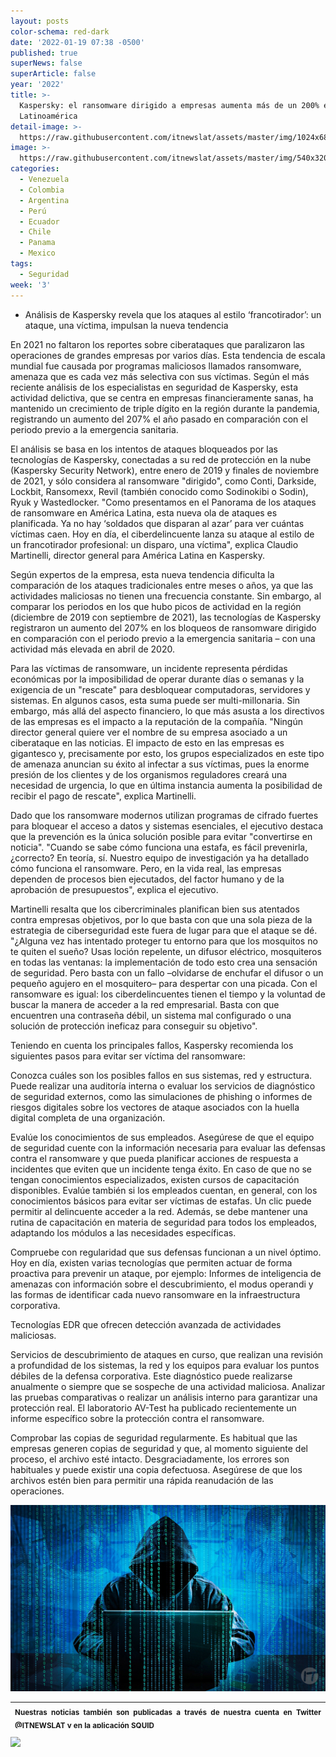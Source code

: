 ```yaml
---
layout: posts
color-schema: red-dark
date: '2022-01-19 07:38 -0500'
published: true
superNews: false
superArticle: false
year: '2022'
title: >-
  Kaspersky: el ransomware dirigido a empresas aumenta más de un 200% en
  Latinoamérica  
detail-image: >-
  https://raw.githubusercontent.com/itnewslat/assets/master/img/1024x680/Ataque-Entidades-Financieras-g.jpg
image: >-
  https://raw.githubusercontent.com/itnewslat/assets/master/img/540x320/Ataque-Entidades-Financieras-p.jpg
categories:
  - Venezuela
  - Colombia
  - Argentina
  - Perú
  - Ecuador
  - Chile
  - Panama
  - Mexico
tags:
  - Seguridad
week: '3'
---
```

- Análisis de Kaspersky revela que los ataques al estilo ‘francotirador’: un ataque, una víctima, impulsan la nueva tendencia


En 2021 no faltaron los reportes sobre ciberataques que paralizaron las operaciones de grandes empresas por varios días. Esta tendencia de escala mundial  fue causada por programas maliciosos llamados ransomware, amenaza que es cada vez más selectiva con sus víctimas. Según el más reciente análisis de los especialistas en seguridad de Kaspersky, esta actividad delictiva, que se centra en empresas financieramente sanas, ha mantenido un crecimiento de triple dígito en la región durante la pandemia, registrando un aumento del 207% el año pasado en comparación con el periodo previo a la emergencia sanitaria.
 
El análisis se basa en los intentos de ataques bloqueados por las tecnologías de Kaspersky, conectadas a su red de protección en la nube (Kaspersky Security Network), entre enero de 2019 y finales de noviembre de 2021, y sólo considera al ransomware "dirigido", como Conti, Darkside, Lockbit, Ransomexx, Revil (también conocido como Sodinokibi o Sodin), Ryuk y Wastedlocker. "Como presentamos en el Panorama de los ataques de ransomware en América Latina, esta nueva ola de ataques es planificada. Ya no hay ‘soldados que disparan al azar’ para ver cuántas víctimas caen. Hoy en día, el ciberdelincuente lanza su ataque al estilo de un francotirador profesional: un disparo, una víctima", explica Claudio Martinelli, director general para América Latina en Kaspersky.

Según expertos de la empresa, esta nueva tendencia dificulta la comparación de los ataques tradicionales entre meses o años, ya que las actividades maliciosas no tienen una frecuencia constante. Sin embargo, al comparar los periodos en los que hubo picos de actividad en la región (diciembre de 2019 con septiembre de 2021), las tecnologías de Kaspersky registraron un aumento del 207% en los bloqueos de ransomware dirigido en comparación con el periodo previo a la emergencia sanitaria – con una actividad más elevada en abril de 2020.
 
Para las víctimas de ransomware, un incidente representa pérdidas económicas por la imposibilidad de operar durante días o semanas y la exigencia de un "rescate" para desbloquear computadoras, servidores y sistemas. En algunos casos, esta suma puede ser multi-millonaria. Sin embargo, más allá del aspecto financiero, lo que más asusta a los directivos de las empresas es el impacto a la reputación de la compañía. "Ningún director general quiere ver el nombre de su empresa asociado a un ciberataque en las noticias. El impacto de esto en las empresas es gigantesco y, precisamente por esto, los grupos especializados en este tipo de amenaza anuncian su éxito al infectar a sus víctimas, pues la enorme presión de los clientes y de los organismos reguladores creará una necesidad de urgencia, lo que en última instancia aumenta la posibilidad de recibir el pago de rescate", explica Martinelli.
 
Dado que los ransomware modernos utilizan programas de cifrado fuertes para bloquear el acceso a datos y sistemas esenciales, el ejecutivo destaca que la prevención es la única solución posible para evitar "convertirse en noticia". "Cuando se sabe cómo funciona una estafa, es fácil prevenirla, ¿correcto? En teoría, sí. Nuestro equipo de investigación ya ha detallado cómo funciona el ransomware. Pero, en la vida real, las empresas dependen de procesos bien ejecutados, del factor humano y de la aprobación de presupuestos", explica el ejecutivo.
 
Martinelli resalta que los cibercriminales planifican bien sus atentados contra empresas objetivos, por lo que basta con que una sola pieza de la estrategia de ciberseguridad este fuera de lugar para que el ataque se dé. "¿Alguna vez has intentado proteger tu entorno para que los mosquitos no te quiten el sueño? Usas loción repelente, un difusor eléctrico, mosquiteros en todas las ventanas: la implementación de todo esto crea una sensación de seguridad. Pero basta con un fallo –olvidarse de enchufar el difusor o un pequeño agujero en el mosquitero– para despertar con una picada. Con el ransomware es igual: los ciberdelincuentes tienen el tiempo y la voluntad de buscar la manera de acceder a la red empresarial. Basta con que encuentren una contraseña débil, un sistema mal configurado o una solución de protección ineficaz para conseguir su objetivo".
 
Teniendo en cuenta los principales fallos, Kaspersky recomienda los siguientes pasos para evitar ser víctima del ransomware:
 
Conozca cuáles son los posibles fallos en sus sistemas, red y estructura.
Puede realizar una auditoría interna o evaluar los servicios de diagnóstico de seguridad externos, como las simulaciones de phishing o informes de riesgos digitales sobre los vectores de ataque asociados con la huella digital completa de una organización.
 
Evalúe los conocimientos de sus empleados.
Asegúrese de que el equipo de seguridad cuente con la información necesaria para evaluar las defensas contra el ransomware y que pueda planificar acciones de respuesta a incidentes que eviten que un incidente tenga éxito. En caso de que no se tengan conocimientos especializados, existen cursos de capacitación disponibles. Evalúe también si los empleados cuentan, en general, con los conocimientos básicos para evitar ser víctimas de estafas. Un clic puede permitir al delincuente acceder a la red. Además, se debe mantener una rutina de capacitación en materia de seguridad para todos los empleados, adaptando los módulos a las necesidades específicas.
 
Compruebe con regularidad que sus defensas funcionan a un nivel óptimo.
Hoy en día, existen varias tecnologías que permiten actuar de forma proactiva para prevenir un ataque, por ejemplo:
Informes de inteligencia de amenazas con información sobre el descubrimiento, el modus operandi y las formas de identificar cada nuevo ransomware en la infraestructura corporativa.

Tecnologías EDR que ofrecen detección avanzada de actividades maliciosas.

Servicios de descubrimiento de ataques en curso, que realizan una revisión a profundidad de los sistemas, la red y los equipos para evaluar los puntos débiles de la defensa corporativa. Este diagnóstico puede realizarse anualmente o siempre que se sospeche de una actividad maliciosa.
Analizar las pruebas comparativas o realizar un análisis interno para garantizar una protección real. El laboratorio AV-Test ha publicado recientemente un informe específico sobre la protección contra el ransomware.

Comprobar las copias de seguridad regularmente. Es habitual que las empresas generen copias de seguridad y que, al momento siguiente del proceso, el archivo esté intacto. Desgraciadamente, los errores son habituales y puede existir una copia defectuosa. Asegúrese de que los archivos estén bien para permitir una rápida reanudación de las operaciones.

![](https://raw.githubusercontent.com/itnewslat/assets/master/img/540x320/Ataque-Entidades-Financieras-p.jpg)

<table style="height: 42px;" width="569">
<tbody>
<tr>
<td style="text-align: justify;"><sub><strong>Nuestras noticias también son publicadas a través de nuestra cuenta en Twitter <a href="https://twitter.com/itnewslat?lang=es">@ITNEWSLAT</a> y en la aplicación <a href="https://squidapp.co/en/">SQUID</a></strong></sub></td>
</tr>
</tbody>
</table>

<img src="https://tracker.metricool.com/c3po.jpg?hash=56f88a41e39ab42c063cc51676587a04"/>
